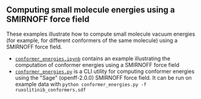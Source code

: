 ## Computing small molecule energies using a SMIRNOFF force field

These examples illustrate how to compute small molecule vacuum energies (for example, for different conformers of the same molecule) using a SMIRNOFF force field.

* [`conformer_energies.ipynb`](conformer_energies.ipynb) contains an example illustrating the computation of conformer energies using a SMIRNOFF force field
* [`conformer_energies.py`](conformer_energies.py) is a CLI utility for computing conformer energies using the "Sage" (openff-2.0.0) SMIRNOFF force field.
  It can be run on example data with `python conformer_energies.py -f ruxolitinib_conformers.sdf`

